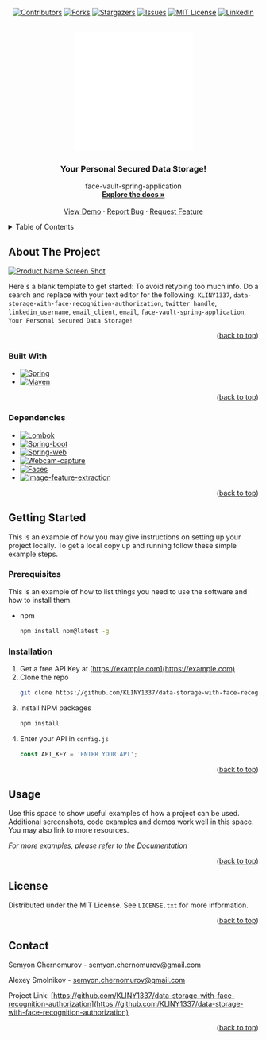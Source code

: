 <!-- Improved compatibility of back to top link: See: https://github.com/othneildrew/Best-README-Template/pull/73 -->
<a name="readme-top"></a>
<!--
*** Thanks for checking out the Best-README-Template. If you have a suggestion
*** that would make this better, please fork the repo and create a pull request
*** or simply open an issue with the tag "enhancement".
*** Don't forget to give the project a star!
*** Thanks again! Now go create something AMAZING! :D
-->



<!-- PROJECT SHIELDS -->
<!--
*** I'm using markdown "reference style" links for readability.
*** Reference links are enclosed in brackets [ ] instead of parentheses ( ).
*** See the bottom of this document for the declaration of the reference variables
*** for contributors-url, forks-url, etc. This is an optional, concise syntax you may use.
*** https://www.markdownguide.org/basic-syntax/#reference-style-links
--><div align = "center">
[![Contributors][contributors-shield]][contributors-url]
[![Forks][forks-shield]][forks-url]
[![Stargazers][stars-shield]][stars-url]
[![Issues][issues-shield]][issues-url]
[![MIT License][license-shield]][license-url]
[![LinkedIn][linkedin-shield]][linkedin-url]
</div>


<!-- PROJECT LOGO -->
<br />
<div align="center">
  <a href="https://github.com/KLINY1337/data-storage-with-face-recognition-authorization">
    <img src="for-introduction/logo.png" alt="Logo" width="240" height="240">
  </a>

<h3 align="center">Your Personal Secured Data Storage!</h3>

  <p align="center">
    face-vault-spring-application
    <br />
    <a href="https://github.com/KLINY1337/data-storage-with-face-recognition-authorization"><strong>Explore the docs »</strong></a>
    <br />
    <br />
    <a href="https://github.com/KLINY1337/data-storage-with-face-recognition-authorization">View Demo</a>
    ·
    <a href="https://github.com/KLINY1337/data-storage-with-face-recognition-authorization/issues">Report Bug</a>
    ·
    <a href="https://github.com/KLINY1337/data-storage-with-face-recognition-authorization/issues">Request Feature</a>
  </p>
</div>



<!-- TABLE OF CONTENTS -->
<details>
  <summary>Table of Contents</summary>
  <ol>
    <li>
      <a href="#about-the-project">About The Project</a>
      <ul>
        <li><a href="#built-with">Built With</a></li>
      </ul>
    </li>
    <li>
      <a href="#getting-started">Getting Started</a>
      <ul>
        <li><a href="#prerequisites">Prerequisites</a></li>
        <li><a href="#installation">Installation</a></li>
      </ul>
    </li>
    <li><a href="#usage">Usage</a></li>
    <li><a href="#roadmap">Roadmap</a></li>
    <li><a href="#contributing">Contributing</a></li>
    <li><a href="#license">License</a></li>
    <li><a href="#contact">Contact</a></li>
    <li><a href="#acknowledgments">Acknowledgments</a></li>
  </ol>
</details>



<!-- ABOUT THE PROJECT -->
## About The Project

[![Product Name Screen Shot][product-screenshot]](https://example.com)

Here's a blank template to get started: To avoid retyping too much info. Do a search and replace with your text editor for the following: `KLINY1337`, `data-storage-with-face-recognition-authorization`, `twitter_handle`, `linkedin_username`, `email_client`, `email`, `face-vault-spring-application`, `Your Personal Secured Data Storage!`

<p align="right">(<a href="#readme-top">back to top</a>)</p>

### Built With
* [![Spring][Spring.js]][Spring-url]
* [![Maven][Maven.js]][Maven-url]

<p align="right">(<a href="#readme-top">back to top</a>)</p>

### Dependencies
* [![Lombok][Lombok.js]][Lombok-url]
* [![Spring-boot][Spring-boot.js]][Spring-boot-url]
* [![Spring-web][Spring-web.js]][Spring-web-url]
* [![Webcam-capture][Webcam-capture.js]][Webcam-capture-url]
* [![Faces][Faces.js]][Faces-url]
* [![Image-feature-extraction][Image-feature-extraction.js]][Image-feature-extraction-url]

<p align="right">(<a href="#readme-top">back to top</a>)</p>



<!-- GETTING STARTED -->
## Getting Started

This is an example of how you may give instructions on setting up your project locally.
To get a local copy up and running follow these simple example steps.

### Prerequisites

This is an example of how to list things you need to use the software and how to install them.
* npm
  ```sh
  npm install npm@latest -g
  ```

### Installation

1. Get a free API Key at [https://example.com](https://example.com)
2. Clone the repo
   ```sh
   git clone https://github.com/KLINY1337/data-storage-with-face-recognition-authorization.git
   ```
3. Install NPM packages
   ```sh
   npm install
   ```
4. Enter your API in `config.js`
   ```js
   const API_KEY = 'ENTER YOUR API';
   ```

<p align="right">(<a href="#readme-top">back to top</a>)</p>



<!-- USAGE EXAMPLES -->
## Usage

Use this space to show useful examples of how a project can be used. Additional screenshots, code examples and demos work well in this space. You may also link to more resources.

_For more examples, please refer to the [Documentation](https://example.com)_

<p align="right">(<a href="#readme-top">back to top</a>)</p>

<!-- LICENSE -->
## License

Distributed under the MIT License. See `LICENSE.txt` for more information.

<p align="right">(<a href="#readme-top">back to top</a>)</p>



<!-- CONTACT -->
## Contact

Semyon Chernomurov - semyon.chernomurov@gmail.com

Alexey Smolnikov - semyon.chernomurov@gmail.com

Project Link: [https://github.com/KLINY1337/data-storage-with-face-recognition-authorization](https://github.com/KLINY1337/data-storage-with-face-recognition-authorization)

<p align="right">(<a href="#readme-top">back to top</a>)</p>




<!-- MARKDOWN LINKS & IMAGES -->
<!-- https://www.markdownguide.org/basic-syntax/#reference-style-links -->
[contributors-shield]: https://img.shields.io/github/contributors/KLINY1337/data-storage-with-face-recognition-authorization.svg?style=for-the-badge
[contributors-url]: https://github.com/KLINY1337/data-storage-with-face-recognition-authorization/graphs/contributors
[forks-shield]: https://img.shields.io/github/forks/KLINY1337/data-storage-with-face-recognition-authorization.svg?style=for-the-badge
[forks-url]: https://github.com/KLINY1337/data-storage-with-face-recognition-authorization/network/members
[stars-shield]: https://img.shields.io/github/stars/KLINY1337/data-storage-with-face-recognition-authorization.svg?style=for-the-badge
[stars-url]: https://github.com/KLINY1337/data-storage-with-face-recognition-authorization/stargazers
[issues-shield]: https://img.shields.io/github/issues/KLINY1337/data-storage-with-face-recognition-authorization.svg?style=for-the-badge
[issues-url]: https://github.com/KLINY1337/data-storage-with-face-recognition-authorization/issues
[license-shield]: https://img.shields.io/github/license/KLINY1337/data-storage-with-face-recognition-authorization.svg?style=for-the-badge
[license-url]: https://github.com/KLINY1337/data-storage-with-face-recognition-authorization/blob/master/LICENSE.txt
[linkedin-shield]: https://img.shields.io/badge/-LinkedIn-black.svg?style=for-the-badge&logo=linkedin&colorB=555
[linkedin-url]: https://linkedin.com/in/linkedin_username
[product-screenshot]: images/screenshot.png

[Spring.js]: https://img.shields.io/badge/Spring-ffffff?style=for-the-badge&logo=spring&logoColor=green
[Spring-url]: https://spring.io
[Maven.js]: https://img.shields.io/badge/Maven-4D4D4D?style=for-the-badge&logo=apachemaven&logoColor=orange
[Maven-url]: https://maven.apache.org

[Lombok.js]: https://img.shields.io/badge/Project%20Lombok-lombok-ffffff?style=for-the-badge&logo=&logoColor=g
[Lombok-url]: https://mvnrepository.com/artifact/org.projectlombok/lombok
[Spring-boot.js]: https://img.shields.io/badge/Spring-boot-ffffff?style=for-the-badge&logo=&logoColor=g
[Spring-boot-url]: https://mvnrepository.com/artifact/org.springframework.boot/spring-boot-starter-test
[Spring-web.js]: https://img.shields.io/badge/Spring-web-ffffff?style=for-the-badge&logo=&logoColor=g
[Spring-web-url]: https://mvnrepository.com/artifact/org.springframework.boot/spring-boot-starter-web
[Webcam-capture.js]: https://img.shields.io/badge/Sarxos-webcam%20capture-ffffff?style=for-the-badge&logo=&logoColor=g
[Webcam-capture-url]: https://mvnrepository.com/artifact/com.github.sarxos/webcam-capture
[Faces.js]: https://img.shields.io/badge/OpenImaj-faces-ffffff?style=for-the-badge&logo=&logoColor=g
[Faces-url]: https://mvnrepository.com/artifact/org.openimaj/faces
[Image-feature-extraction.js]: https://img.shields.io/badge/OpenImaj-Image%20feature%20extraction-ffffff?style=for-the-badge&logo=&logoColor=g
[Image-feature-extraction-url]: https://mvnrepository.com/artifact/org.openimaj/image-feature-extraction

